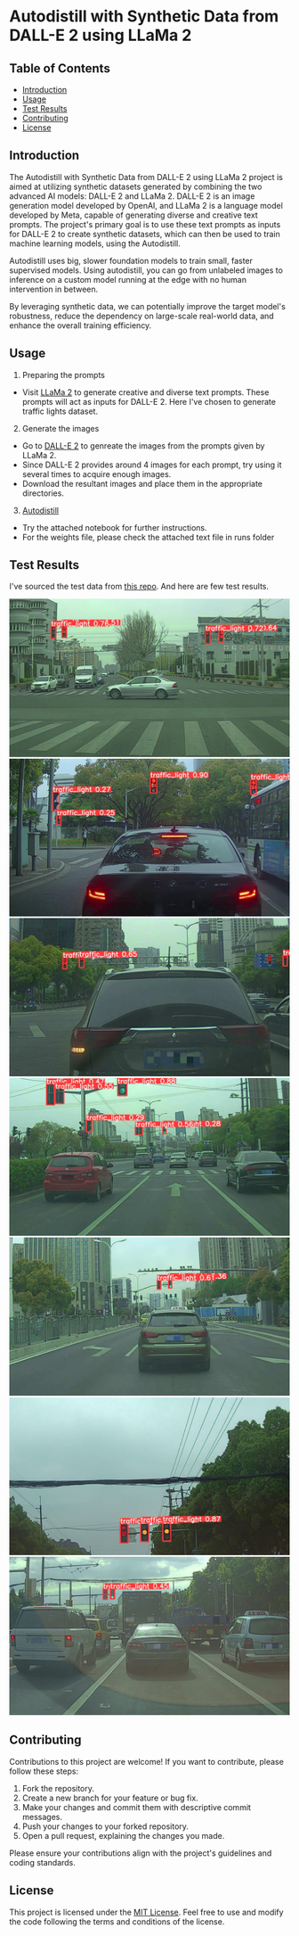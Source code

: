 # Autodistill with Synthetic Data from DALL-E 2 using LLaMa 2

## Table of Contents

- [Introduction](#introduction)
- [Usage](#usage)
- [Test Results](#test-results)
- [Contributing](#contributing)
- [License](#license)

## Introduction

The Autodistill with Synthetic Data from DALL-E 2 using LLaMa 2 project is aimed at utilizing synthetic datasets generated by combining the two advanced AI models: DALL-E 2 and LLaMa 2. DALL-E 2 is an image generation model developed by OpenAI, and LLaMa 2 is a language model developed by Meta, capable of generating diverse and creative text prompts. The project's primary goal is to use these text prompts as inputs for DALL-E 2 to create synthetic datasets, which can then be used to train machine learning models, using the Autodistill.

Autodistill uses big, slower foundation models to train small, faster supervised models. Using autodistill, you can go from unlabeled images to inference on a custom model running at the edge with no human intervention in between.

By leveraging synthetic data, we can potentially improve the target model's robustness, reduce the dependency on large-scale real-world data, and enhance the overall training efficiency.

## Usage

1. Preparing the prompts

- Visit [LLaMa 2](https://huggingface.co/spaces/ysharma/Explore_llamav2_with_TGI) to generate creative and diverse text prompts. These prompts will act as inputs for DALL-E 2. Here I've chosen to generate traffic lights dataset.

2. Generate the images

- Go to [DALL-E 2](https://labs.openai.com/) to genreate the images from the prompts given by LLaMa 2.
- Since DALL-E 2 provides around 4 images for each prompt, try using it several times to acquire enough images.
- Download the resultant images and place them in the appropriate directories.

3. [Autodistill](https://github.com/autodistill/autodistill)

- Try the attached notebook for further instructions.
- For the weights file, please check the attached text file in runs folder

## Test Results

I've sourced the test data from [this repo](https://github.com/Thinklab-SJTU/S2TLD). And here are few test results.

![Image 1](./runs/predict/000000.jpg)
![Image 2](./runs/predict/000001.jpg)
![Image 3](./runs/predict/000002.jpg)
![Image 4](./runs/predict/000003.jpg)
![Image 5](./runs/predict/000004.jpg)
![Image 6](./runs/predict/000793.jpg)
![Image 7](./runs/predict/000792.jpg)

## Contributing

Contributions to this project are welcome! If you want to contribute, please follow these steps:

1. Fork the repository.
2. Create a new branch for your feature or bug fix.
3. Make your changes and commit them with descriptive commit messages.
4. Push your changes to your forked repository.
5. Open a pull request, explaining the changes you made.

Please ensure your contributions align with the project's guidelines and coding standards.

## License

This project is licensed under the [MIT License](LICENSE). Feel free to use and modify the code following the terms and conditions of the license.
